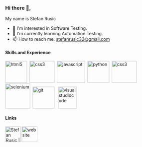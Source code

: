 ### Hi there 👋,
  My name is  Stefan Rusic
- 👀 I'm interested in Software Testing.
- 🌱 I'm currently learning Automation Testing.
- 📫 How to reach me: stefanrusic32@gmail.com

#### Skills and Experience

<img src="https://user-images.githubusercontent.com/90396418/166126028-b6fe2297-768b-414d-90d4-3fa1ac9a0e01.png" alt="html5" height="70px;" width="70px;">&nbsp;
<img src="https://user-images.githubusercontent.com/90396418/166126034-1aefc58e-4d80-4cb1-a6bb-20dbaf9ddbce.png" alt="css3" height="70px;" width="80px;">&nbsp;
<img src="https://user-images.githubusercontent.com/90396418/166126038-c30a6046-fbde-4cc7-8dc8-0691ba1d9e49.png" alt="javascript" height=70px; width="90px;">&nbsp;
<img src="https://user-images.githubusercontent.com/90396418/174571792-35a3417a-005e-4498-adbb-ff47ee200544.png" alt="python" height=70px; width="70px;">&nbsp;
<img src="https://user-images.githubusercontent.com/90396418/174674802-7608a0cb-6ee8-4c8c-8ec2-adce086b1895.png" alt="css3" height="70px;" width="80px;">&nbsp;
<img src="https://user-images.githubusercontent.com/90396418/174572812-dcabadc5-5cb7-4259-9ae3-86651be251f6.png" alt="selenium" height=80px; width="80px;">&nbsp;
<img src="https://user-images.githubusercontent.com/90396418/166126039-06745675-ff8a-4ad6-81a6-ea2d6f185c98.png" alt="git" height="70px;" width="70px;">&nbsp;&nbsp;
<img src="https://user-images.githubusercontent.com/90396418/166126040-35d83eb6-c643-4610-a6ad-b85a8493fe5d.png" alt="visualstudiocode" height="70px;" width="60px;">

#### Links

[<img src='https://user-images.githubusercontent.com/82830616/142861978-ef69b1da-8a58-4d06-a7f1-b1d8f3be6145.png' alt='website' height="50px;">](https://stefanrusic.github.io/)  &nbsp; &nbsp;
[<img align="left" alt="Stefan Rusic | LinkedIn" height="50px;" src="https://upload.wikimedia.org/wikipedia/commons/c/ca/LinkedIn_logo_initials.png"/>](https://www.linkedin.com/in/stefanrusic/)
